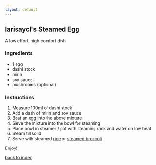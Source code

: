 ```yaml
---
layout: default
---
```


<!---
This is a comment. Note the triple dash to start, but double to end
-->

## larisaycl's Steamed Egg
<!---
Put your name or github username somewhere
-->
A low effort, high comfort dish

### Ingredients
- 1 egg
- dashi stock
- mirin
- soy sauce
- mushrooms (optional)

### Instructions
1. Measure 100ml of dashi stock
2. Add a dash of mirin and soy sauce
3. Beat an egg into the above mixture
4. Sieve the mixture into the bowl for steaming
5. Place bowl in steamer / pot with steaming rack and water on low heat
6. Steam till solid
3. Serve with steamed [rice](../recipes/rice) or [steamed broccoli](../recipes/steamedbroccoli)

Enjoy!

<!--
Keep this link to return to the index
-->
[back to index](../)